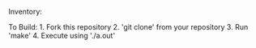 Inventory:

To Build:
	1. Fork this repository
	2. 'git clone' from your repository
	3. Run 'make'
	4. Execute using './a.out'
	

